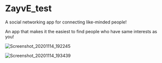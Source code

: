 # ZayvE_test
A social networking app for connecting like-minded people!

An app that makes it the easiest to find people who have same interests as you!

![Screenshot_20201114_192245](https://user-images.githubusercontent.com/59323913/99160798-9f153980-26b0-11eb-9130-de0c0237b9a6.png)

![Screenshot_20201114_193439](https://user-images.githubusercontent.com/59323913/99160800-a1779380-26b0-11eb-9af4-1ef6f14905fb.png)
